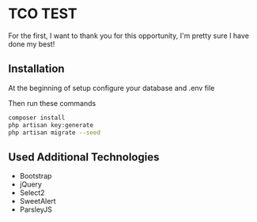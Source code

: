 # TCO TEST

For the first, I want to thank you for this opportunity, I'm pretty sure I have done my best! 
## Installation
At the beginning of setup configure your database and .env file

Then run these commands 

```bash
composer install
php artisan key:generate
php artisan migrate --seed 

```

## Used Additional Technologies

- Bootstrap
- jQuery
- Select2
- SweetAlert
- ParsleyJS
 
